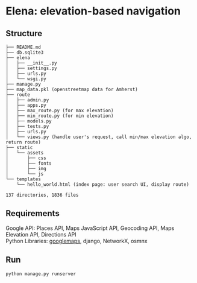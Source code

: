 # Elena: elevation-based navigation
## Structure
```
├── README.md
├── db.sqlite3
├── elena
│   ├── __init__.py
│   ├── settings.py
│   ├── urls.py
│   └── wsgi.py
├── manage.py
├── map_data.pkl (openstreetmap data for Amherst)
├── route
│   ├── admin.py
│   ├── apps.py
│   ├── max_route.py (for max elevation)
│   ├── min_route.py (for min elevation)
│   ├── models.py
│   ├── tests.py
│   ├── urls.py
│   └── views.py (handle user's request, call min/max elevation algo, return route)
├── static
│   └── assets
│       ├── css
│       ├── fonts
│       ├── img
│       └── js
└── templates
    └── hello_world.html (index page: user search UI, display route)

137 directories, 1836 files

```
## Requirements
Google API: Places API, Maps JavaScript API, Geocoding API, Maps Elevation API, Directions API <br>
Python Libraries: [googlemaps](https://github.com/googlemaps/google-maps-services-python), django, NetworkX, osmnx 
## Run
```
python manage.py runserver
```
